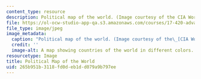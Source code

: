 ```yaml
---
content_type: resource
description: Political map of the world. (Image courtesy of the CIA World Fact Book.)
file: https://ol-ocw-studio-app-qa.s3.amazonaws.com/courses/17-420-advances-in-international-relations-theory-spring-2003/265b951b3118fd0deb1dd079a9b797ee_17-420s03.jpg
file_type: image/jpeg
image_metadata:
  caption: "Political map of the world. (Image courtesy of the\_[CIA World Fact Book](https://www.cia.gov/library/publications/the-world-factbook/docs/refmaps.html).)"
  credit: ''
  image-alt: A map showing countries of the world in different colors.
resourcetype: Image
title: Political Map of the World
uid: 265b951b-3118-fd0d-eb1d-d079a9b797ee
---
```

